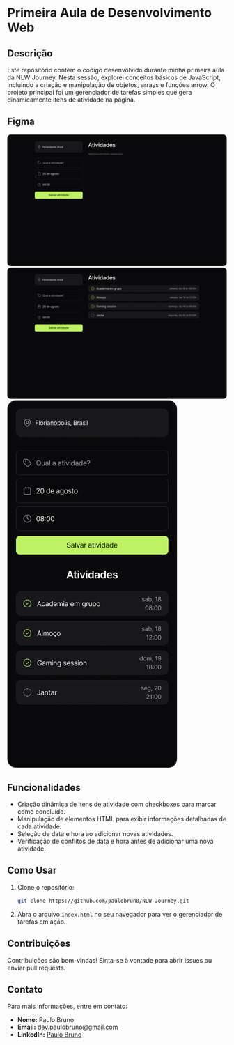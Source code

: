 # Primeira Aula de Desenvolvimento Web

## Descrição

Este repositório contém o código desenvolvido durante minha primeira aula da NLW Journey. Nesta sessão, explorei conceitos básicos de JavaScript, incluindo a criação e manipulação de objetos, arrays e funções arrow. O projeto principal foi um gerenciador de tarefas simples que gera dinamicamente itens de atividade na página.

## Figma

<img src="/Atividades (empty).png" />
<img src="/Atividades.png" />
<img src="/Atividades-mobile.png" />

## Funcionalidades

- Criação dinâmica de itens de atividade com checkboxes para marcar como concluído.
- Manipulação de elementos HTML para exibir informações detalhadas de cada atividade.
- Seleção de data e hora ao adicionar novas atividades.
- Verificação de conflitos de data e hora antes de adicionar uma nova atividade.

## Como Usar

1. Clone o repositório:

   ```bash
   git clone https://github.com/paulobrun0/NLW-Journey.git
   ```

2. Abra o arquivo `index.html` no seu navegador para ver o gerenciador de tarefas em ação.

## Contribuições

Contribuições são bem-vindas! Sinta-se à vontade para abrir issues ou enviar pull requests.

## Contato

Para mais informações, entre em contato:

- **Nome:** Paulo Bruno
- **Email:** dev.paulobruno@gmail.com
- **LinkedIn:** [Paulo Bruno](https://www.linkedin.com/in/paulobrun0//)
